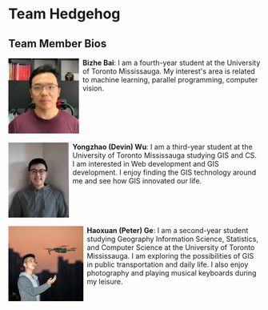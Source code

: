 # Team Hedgehog

## Team Member Bios

<img src="../images/bizhe.png" style="max-height:150px; margin:0 .5em .25em 0; float: left;" /> **Bizhe Bai**: I am a fourth-year student at the University of Toronto Mississauga. My interest's area is related to machine learning, parallel programming, computer vision.<br style="clear:both;" />

<img src="../images/yongzhao.png" style="max-height:150px; margin:0 .5em .25em 0; float: left;" /> **Yongzhao (Devin) Wu**: I am a third-year student at the University of Toronto Mississauga studying GIS and CS. I am interested in Web development and GIS development. I enjoy finding the GIS technology around me and see how GIS innovated our life.<br style="clear:both;" />

<img src="../images/haoxuan.png" style="max-height:150px; margin:0 .5em .25em 0; float: left;" /> **Haoxuan (Peter) Ge**: I am a second-year student studying Geography Information Science, Statistics, and Computer Science at the University of Toronto Mississauga. I am exploring the possibilities of GIS in public transportation and daily life. I also enjoy photography and playing musical keyboards during my leisure.<br style="clear:both;" />
